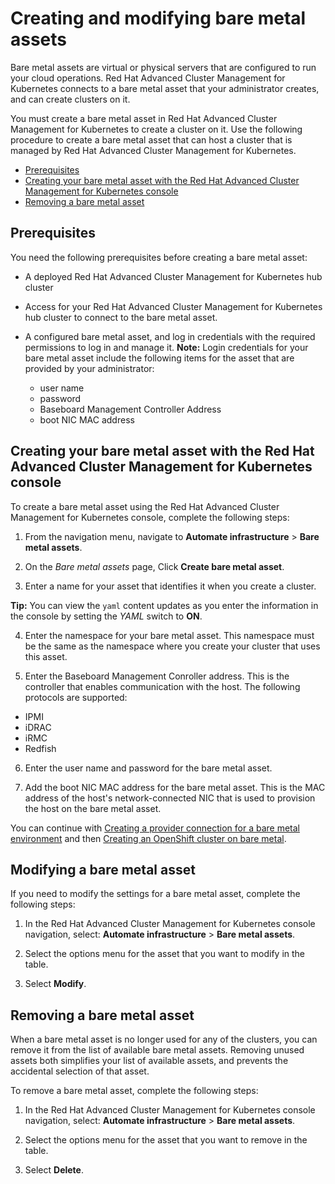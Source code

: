 # Creating and modifying bare metal assets

Bare metal assets are virtual or physical servers that are configured to run your cloud operations. Red Hat Advanced Cluster Management for Kubernetes connects to a bare metal asset that your administrator creates, and can create clusters on it.

You must create a bare metal asset in Red Hat Advanced Cluster Management for Kubernetes to create a cluster on it. Use the following procedure to create a bare metal asset that can host a cluster that is managed by Red Hat Advanced Cluster Management for Kubernetes.

- [Prerequisites](#prerequisites)
- [Creating your bare metal asset with the Red Hat Advanced Cluster Management for Kubernetes console](#creating-your-bare-metal-asset-with-the-red-hat-advanced-cluster-management-for-kubernetes-console)
- [Removing a bare metal asset](#removing-a-bare-metal-asset)
 
## Prerequisites

You need the following prerequisites before creating a bare metal asset:

* A deployed Red Hat Advanced Cluster Management for Kubernetes hub cluster

* Access for your Red Hat Advanced Cluster Management for Kubernetes hub cluster to connect to the bare metal asset.

* A configured bare metal asset, and log in credentials with the required permissions to log in and manage it.
  **Note:** Login credentials for your bare metal asset include the following items for the asset that are provided by your administrator:
    * user name
    * password
    * Baseboard Management Controller Address
    * boot NIC MAC address

## Creating your bare metal asset with the Red Hat Advanced Cluster Management for Kubernetes console

To create a bare metal asset using the Red Hat Advanced Cluster Management for Kubernetes console, complete the following steps: 

1. From the navigation menu, navigate to **Automate infrastructure** > **Bare metal assets**.

2. On the *Bare metal assets* page, Click **Create bare metal asset**.

3. Enter a name for your asset that identifies it when you create a cluster. 

  **Tip:** You can view the `yaml` content updates as you enter the information in the console by setting the *YAML* switch to **ON**. 

4. Enter the namespace for your bare metal asset. This namespace must be the same as the namespace where you create your cluster that uses this asset.

5. Enter the Baseboard Management Conroller address. This is the controller that enables communication with the host. The following protocols are supported: 
  * IPMI
  * iDRAC
  * iRMC
  * Redfish

6. Enter the user name and password for the bare metal asset.

7. Add the boot NIC MAC address for the bare metal asset. This is the MAC address of the host's network-connected NIC that is used to provision the host on the bare metal asset. 

You can continue with [Creating a provider connection for a bare metal environment](cloud_conn_bare.md) and then [Creating an OpenShift cluster on bare metal](create_bare.md).

## Modifying a bare metal asset

If you need to modify the settings for a bare metal asset, complete the following steps:

1. In the Red Hat Advanced Cluster Management for Kubernetes console navigation, select: **Automate infrastructure** > **Bare metal assets**.

2. Select the options menu for the asset that you want to modify in the table.

3. Select **Modify**.

## Removing a bare metal asset

When a bare metal asset is no longer used for any of the clusters, you can remove it from the list of available bare metal assets. Removing unused assets both simplifies your list of available assets, and prevents the accidental selection of that asset.

To remove a bare metal asset, complete the following steps:

1. In the Red Hat Advanced Cluster Management for Kubernetes console navigation, select: **Automate infrastructure** > **Bare metal assets**.

2. Select the options menu for the asset that you want to remove in the table.

3. Select **Delete**.


